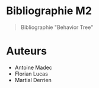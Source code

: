 # Bibliographie M2

> Bibliographie "Behavior Tree"

# Auteurs

- Antoine Madec
- Florian Lucas
- Martial Derrien
